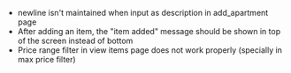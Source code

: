 - newline isn't maintained when input as description in add_apartment page
- After adding an item, the "item added" message should be shown in top of the screen instead of bottom
- Price range filter in view items page does not work properly (specially in max price filter)